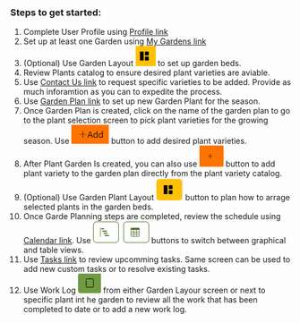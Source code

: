 ### Steps to get started:
1. Complete User Profile using [Profile link](https://kravvya.github.io/GardenLog.V2023/user)
2. Set up at least one Garden using [My Gardens link](https://kravvya.github.io/GardenLog.V2023/gardens)
3. (Optional) Use Garden Layout ![button](img/GardenLayout.png) to set up garden beds.
4. Review Plants catalog to ensure desired plant varieties are aviable. 
5. Use [Contact Us link](https://kravvya.github.io/GardenLog.V2023/contact) to request specific varieties to be added. Provide as much inforamtion as you can to expedite the process.
6. Use [Garden Plan link](https://kravvya.github.io/GardenLog.V2023/garden_plan) to set up new Garden Plant for the season.
7. Once Garden Plan is created, click on the name of the garden plan to go to the plant selection screen to pick plant varieties for the growing season. Use ![button](img/AddPlant.png) button to add desired plant varieties.
8. After Plant Garden Is created, you can also use ![button](img/AddPlant2.PNG) button to add plant variety to the garden plan directly from the plant variety catalog.
9. (Optional) Use Garden Plant Layout ![button](img/GardenPlantLayout.png) button to plan how to arrage selected plants in the garden beds.
10. Once Garde Planning steps are completed, review the schedule using [Calendar link](https://kravvya.github.io/GardenLog.V2023/schedule). Use ![buttons](img/Calendar.png) buttons to switch between graphical and table views.
11. Use [Tasks link](https://kravvya.github.io/GardenLog.V2023/tasks) to review upcomming tasks. Same screen can be used to add new custom tasks or to resolve existing tasks.
12. Use Work Log ![button](img/WorkLog.png) from either Garden Layour screen or next to specific plant int he garden to review all the work that has been completed to date or to add a new work log. 